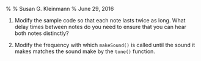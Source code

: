 %
% Susan G. Kleinmann
% June 29, 2016

1. Modify the sample code so that each note lasts twice as long.  What delay
times between notes do you need to ensure that you can hear both notes distinctly?

2. Modify the frequency with which `makeSound()` is called until the sound
it makes matches the sound make by the `tone()` function.

